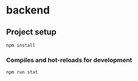 # backend

## Project setup
```
npm install
```

### Compiles and hot-reloads for development
```
npm run stat